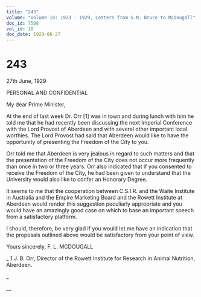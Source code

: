 ```yaml
---
title: "243"
volume: "Volume 18: 1923 - 1929, Letters from S.M. Bruce to McDougall"
doc_id: 7588
vol_id: 18
doc_date: 1929-06-27
---
```


# 243

27th June, 1929

PERSONAL AND CONFIDENTIAL

My dear Prime Minister,

At the end of last week Dr. Orr [1] was in town and during lunch with him he told me that he had recently been discussing the next Imperial Conference with the Lord Provost of Aberdeen and with several other important local worthies. The Lord Provost had said that Aberdeen would like to have the opportunity of presenting the Freedom of the City to you.

Orr told me that Aberdeen is very jealous in regard to such matters and that the presentation of the Freedom of the City does not occur more frequently than once in two or three years. Orr also indicated that if you consented to receive the Freedom of the City, he had been given to understand that the University would also like to confer an Honorary Degree.

It seems to me that the cooperation between C.S.I.R. and the Waite Institute in Australia and the Empire Marketing Board and the Rowett Institute at Aberdeen would render this suggestion peculiarly appropriate and you would have an amazingly good case on which to base an important speech from a satisfactory platform.

I should, therefore, be very glad if you would let me have an indication that the proposals outlined above would be satisfactory from your point of view.

Yours sincerely, F. L. MCDOUGALL 

_ 1 J. B. Orr, Director of the Rowett Institute for Research in Animal Nutrition, Aberdeen.

_

__

